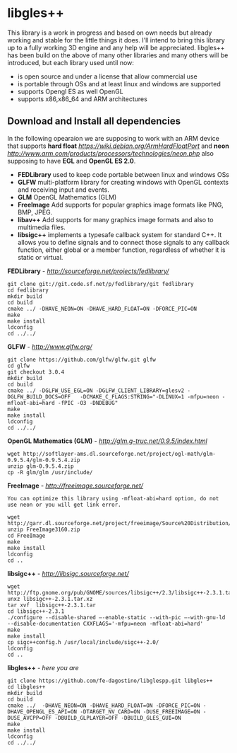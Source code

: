 libgles++
=========

This library is a work in progress and based on own needs but already working and stable for the little things it does.
I'll intend to bring this library up to a fully working 3D engine and any help will be appreciated.
libgles++ has been build on the above of many other libraries and many others will be introduced, but each library used until now:
 - is open source and under a license that allow commercial use
 - is portable through OSs and at least linux and windows are supported
 - supports Opengl ES as well OpenGL
 - supports x86,x86_64 and ARM architectures 


Download and Install all dependencies
-------------------------------------

In the following opearaion we are supposing to work with an ARM device that supports **hard float** *https://wiki.debian.org/ArmHardFloatPort* and **neon** *http://www.arm.com/products/processors/technologies/neon.php* also supposing to have **EGL** and **OpenGL ES 2.0**.

 - **FEDLibrary** used to keep code portable between linux and windows OSs
 - **GLFW**       multi-platform library for creating windows with OpenGL contexts and receiving input and events. 
 - **GLM**        OpenGL Mathematics (GLM)
 - **FreeImage**  Add supports for popular graphics image formats like PNG, BMP, JPEG. 
 - **libav++**    Add supports for many graphics image formats and also to multimedia files.
 - **libsigc++**  implements a typesafe callback system for standard C++. It allows you to define signals 
                  and to connect those signals to any callback function, either global or a member function, 
                  regardless of whether it is static or virtual. 
 

**FEDLibrary** - *http://sourceforge.net/projects/fedlibrary/*
```
git clone git://git.code.sf.net/p/fedlibrary/git fedlibrary
cd fedlibrary 
mkdir build 
cd build
cmake ../ -DHAVE_NEON=ON -DHAVE_HARD_FLOAT=ON -DFORCE_PIC=ON 
make 
make install 
ldconfig 
cd ../../ 
```

**GLFW** - *http://www.glfw.org/*
```
git clone https://github.com/glfw/glfw.git glfw 
cd glfw 
git checkout 3.0.4
mkdir build 
cd build
cmake ../ -DGLFW_USE_EGL=ON -DGLFW_CLIENT_LIBRARY=glesv2 -DGLFW_BUILD_DOCS=OFF   -DCMAKE_C_FLAGS:STRING="-DLINUX=1 -mfpu=neon -mfloat-abi=hard -fPIC -O3 -DNDEBUG" 
make 
make install 
ldconfig 
cd ../../ 
```

**OpenGL Mathematics (GLM)** - *http://glm.g-truc.net/0.9.5/index.html*
```
wget http://softlayer-ams.dl.sourceforge.net/project/ogl-math/glm-0.9.5.4/glm-0.9.5.4.zip
unzip glm-0.9.5.4.zip 
cp -R glm/glm /usr/include/ 
```

**FreeImage** - *http://freeimage.sourceforge.net/*
```
You can optimize this library using -mfloat-abi=hard option, do not use neon or you will get link error.

wget http://garr.dl.sourceforge.net/project/freeimage/Source%20Distribution/3.16.0/FreeImage3160.zip 
unzip FreeImage3160.zip 
cd FreeImage 
make 
make install 
ldconfig
cd .. 
```

**libsigc++** - *http://libsigc.sourceforge.net/*
```
wget http://ftp.gnome.org/pub/GNOME/sources/libsigc++/2.3/libsigc++-2.3.1.tar.xz
unxz libsigc++-2.3.1.tar.xz
tar xvf  libsigc++-2.3.1.tar
cd libsigc++-2.3.1
./configure --disable-shared –-enable-static --with-pic –-with-gnu-ld --disable-documentation CXXFLAGS='-mfpu=neon -mfloat-abi=hard' 
make 
make install 
cp sigc++config.h /usr/local/include/sigc++-2.0/
ldconfig 
cd .. 
```

**libgles++** - *here you are*
```
git clone https://github.com/fe-dagostino/libglespp.git libgles++
cd libgles++ 
mkdir build 
cd build
cmake ../  -DHAVE_NEON=ON -DHAVE_HARD_FLOAT=ON -DFORCE_PIC=ON -DHAVE_OPENGL_ES_API=ON -DTARGET_NV_CARD=ON -DUSE_FREEIMAGE=ON -DUSE_AVCPP=OFF -DBUILD_GLPLAYER=OFF -DBUILD_GLES_GUI=ON 
make 
make install 
ldconfig 
cd ../../ 
```

